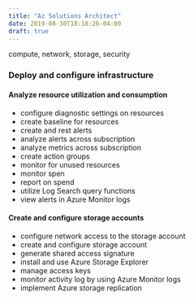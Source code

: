 ```yaml
---
title: "Az Solutions Architect"
date: 2019-08-30T18:18:26-04:00
draft: true
---
```


compute, network, storage, security  

### Deploy and configure infrastructure  
#### Analyze resource utilization and consumption  
* configure diagnostic settings on resources  
* create baseline for resources  
* create and rest alerts  
* analyze alerts across subscription  
* analyze metrics across subscription  
* create action groups  
* monitor for unused resources  
* monitor spen  
* report on spend  
* utilize Log Search query functions  
* view alerts in Azure Monitor logs  
#### Create and configure storage accounts  
* configure network access to the storage account  
* create and configure storage account  
* generate shared access signature  
* install and use Azure Storage Explorer  
* manage access keys  
* monitor activity log by using Azure Monitor logs  
* implement Azure storage replication  


